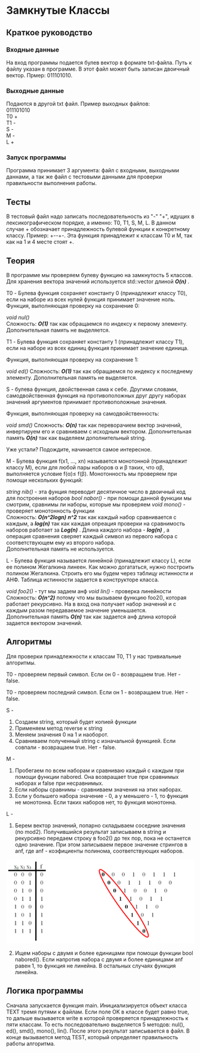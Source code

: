 # Замкнутые Классы
## Краткое руководство
### Входные данные
На вход программы подается булев вектор в формате txt-файла. Путь к файлу указан в программе. В этот файл может быть записан двоичный вектор. Прмер: 011101010.  
### Выходные данные   
Подаются в другой txt файл. Пример выходных файлов:   
011101010  
T0 +  
T1 -  
S -  
M -  
L +  
### Запуск программы  
Программа принимает 3 аргумента: файл с входными, выходными даннами, а так же файл с тестовыми данными для проверки правильности выполнения работы.  
## Тесты  
В тестовый файл надо записать последовательность из "-" "+", идущих в лексикографическом порядке, а именно: T0, T1, S, M, L. В данном случае + обозначает принадлежность булевой функции к конкретному классу. Пример: +--+-. Эта функция принадлежит к классам T0 и M, так как на 1 и 4 месте стоят +.  
## Теория  
В программе мы проверяем булеву функцию на замкнутость 5 классов.  
Для хранения вектора значений используется std::vector длиной ___O(n)___ .   

T0 - Булева функция сохраняет константу 0 (принадлежит классу T0), если на наборе из всех нулей функция принимает значение ноль. 
Функция, выполняющая проверку на сохранение 0: 

*void nul()*  
Сложность: ___O(1)___ так как обращаемся по индексу к первому элементу.
Дополнительная память не выделяется.

T1 - Булева функция сохраняет константу 1 (принадлежит классу T1), если на наборе из всех единиц функция принимает значение единица.

Функция, выполняющая проверку на сохранение 1: 

*void ed()*
Сложность: ___O(1)___ так как обращаемся по индексу к последнему элементу.
Дополнительная память не выделяется.

S - булева функция, двойственная сама к себе. Другими словами, самодвойственная функция на противоположных друг другу наборах значений аргументов принимает противоположные значения.

Функция, выполняющая проверку на самодвойственность: 

 *void smd()*
 Сложность: ___O(n)___ так как переворачием вектор значений, инвертируем его и сравниваем с исходным вектором.
 Дополнительная память ___O(n)___ так как выделяем дополнительный string.
 
 Уже устали? Подождите, начинается самое интересное.
 
 M - Булева функция f(x1, …, xn) называется монотонной (принадлежит классу M), если для любой пары наборов α и β таких, что αβ, выполняется условие f(α)≤ f(β). Монотонность мы проверяем при помощи нескольких функций:
 
 *string nib()* - эта фунция переводит десятичное число в двоичный код для построения наборов
 *bool nabor()* - при помощи данной функции мы смотрим, сравнимы ли наборы, которые мы проверяем
 *void mono()* - проверяет монотонность функции  
 Сложность: ___O(n^2logn)___ ___n^2___ так как каждый набор сравнивается с каждым, а ___log(n)___ так как каждая опреация проверки на сравнимость наборов работает за ___Log(n)___ . Длина каждого набора - ___log(n)___ , а операция сравнения сверяет каждый символ из первого набора с соответствующем ему из второго набора.     
 Дополнительная память не используется.  
 
 L - Булева функция называется линейной (принадлежит классу L), если ее полином Жегалкина линеен. Как можно догататься, нужно построить полином Жегалкина. Строить его мы будем через таблицу истинности и АНФ. Таблица истинности задается в конструкторе класса.
 
 *void foo2()* - тут мы задаем анф
 *void lin()* - проверка линейности
 Сложность: ___O(n^2)___ потому что мы вызываем функцию foo2(), которая работает рекурсивно. На в вход она получает набор значений и с каждым разом передаваемое значение уменьшается.  
 Дополнительная память ___O(n)___ так как задается анф длина которой задается вектором значений.  
 
 ## Алгоритмы
 
 Для проверки принадлежности к классам T0, T1 у нас тривиальные алгоритмы.   
 
 T0 - проверяем первый символ. Если он 0 - возвращаем true. Нет - false.  
 
 T0 - проверяем последний символ. Если он 1 - возвращаем true. Нет - false.  
 
 S - 
 1. Создаем string, который будет копией функции
 2. Применяем метод reverse к string
 3. Меняем значения 0 на 1 и наоборот.
 4. Сравниваем полученный string с изначальной функцией. Если совпали - возвращаем true. Нет - false.
 
 M - 
 1. Пробегаем по всем наборам и сравниваю каждый с каждым при помощи функции nabored. Она возвращает true при сравнимых наборах и false при несравнимых.
 2. Если наборы сравнимы - сравниваем значения на этих наборах.
 3. Если у большего набора значение - 0, а у меньшего - 1, то функция не монотонна. Если таких наборов нет, то функция монотонна.
 
L - 
1. Берем вектор значений, попарно складываем соседние значения (по mod2). Получившийся результат записываем в string и рекурсивно передаем строку в foo2() до тех пор, пока не останется одно значение. При этом записываем первое значение стрингов в anf, где anf - коэфициенты полинома, соответствующих наборов. 

  ![](/inc/f2e9c734a37a4bee9df7077735b7f264.png)
 
 
 2. Ищем наборы с двумя и более единицами при помощи функции bool nabored(). Если напротив набора с двумя и более единицами anf равен 1, то функция не линейна. В остальных случаях функция линейна.  
 
 ## Логика программы  
 Сначала запускается функция main. Инициализируется объект класса TEXT тремя путями к файлам. Если поле OK в классе будет равно true, то дальше вызывается write в которой проверяется принадлежность к пяти классам. То есть последовательно выделяется 5 методов: nul(), ed(), smd(), mono(), lin(). После этого результат записывается в файл. В конце вызывается метод TEST, который определяет правильность работы алгоритма. 
